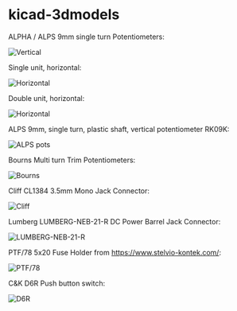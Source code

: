 # kicad-3dmodels

ALPHA / ALPS 9mm single turn Potentiometers:

![Vertical](https://github.com/dhaillant/kicad-3dmodels/raw/master/potentiometers/ALPHA-RD901F-40-small.png)

Single unit, horizontal:

![Horizontal](https://github.com/dhaillant/kicad-3dmodels/raw/master/potentiometers/ALPS-RK097-small.png)

Double unit, horizontal:

![Horizontal](https://github.com/dhaillant/kicad-3dmodels/raw/master/potentiometers/ALPS-RK09712-small.png)

ALPS 9mm, single turn, plastic shaft, vertical potentiometer RK09K:

![ALPS pots](https://github.com/dhaillant/kicad-3dmodels/raw/master/potentiometers/ALPS-RK09K-small.png)

Bourns Multi turn Trim Potentiometers:

![Bourns](https://github.com/dhaillant/kicad-3dmodels/raw/master/bourns/bourns-small.png)

Cliff CL1384 3.5mm Mono Jack Connector:

![Cliff](https://github.com/dhaillant/kicad-3dmodels/raw/master/conn-jacks/CLIFF-CL1384-small.png)

Lumberg LUMBERG-NEB-21-R DC Power Barrel Jack Connector:

![LUMBERG-NEB-21-R](https://github.com/dhaillant/kicad-3dmodels/raw/master/conn-jacks/LUMBERG-NEB-21-R-small.png)

PTF/78 5x20 Fuse Holder from https://www.stelvio-kontek.com/:

![PTF/78](https://github.com/dhaillant/kicad-3dmodels/raw/master/fuses/FUSE-HOLDER-PTF78-small.png)

C&K D6R Push button switch:

![D6R](https://github.com/dhaillant/kicad-3dmodels/blob/master/switches/push/d6r_3.png)
